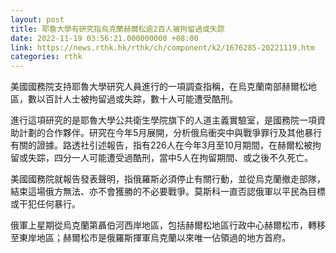```yaml
---
layout: post
title: 耶魯大學有研究指烏克蘭赫爾松逾2百人被拘留過或失踪
date: 2022-11-19 03:56:21.000000000 +08:00
link: https://news.rthk.hk/rthk/ch/component/k2/1676285-20221119.htm
categories: rthk
---
```


美國國務院支持耶魯大學研究人員進行的一項調查指稱，在烏克蘭南部赫爾松地區，數以百計人士被拘留過或失踪，數十人可能遭受酷刑。

進行這項研究的是耶魯大學公共衛生學院旗下的人道主義實驗室，是國務院一項資助計劃的合作夥伴。研究在今年5月展開，分析俄烏衝突中與戰爭罪行及其他暴行有關的證據。路透社引述報告，指有226人在今年3月至10月期間，在赫爾松被拘留或失踪，四分一人可能遭受過酷刑，當中5人在拘留期間、或之後不久死亡。

美國國務院就報告發表聲明，指俄羅斯必須停止有關行動，並從烏克蘭撤走部隊，結束這場俄方無法、亦不會獲勝的不必要戰爭。莫斯科一直否認俄軍以平民為目標或干犯任何暴行。

俄軍上星期從烏克蘭第聶伯河西岸地區，包括赫爾松地區行政中心赫爾松市，轉移至東岸地區；赫爾松市是俄羅斯揮軍烏克蘭以來唯一佔領過的地方首府。
